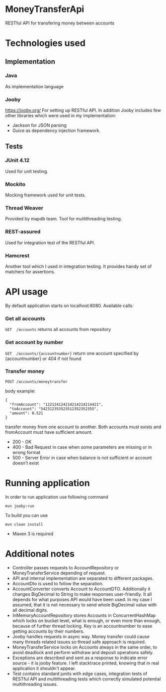 # MoneyTransferApi
RESTful API for transfering money between accounts

# Technologies used

## Implementation

### Java
As implementation language

### Jooby
https://jooby.org/
For setting up RESTful API. 
In addition Jooby includes few other libraries which were used in my implementation:
- Jackson for JSON parsing
- Guice as dependency injection framework.

## Tests
### JUnit 4.12
Used for unit testing.

### Mockito
Mocking framework used for unit tests.

### Thread Weaver
Provided by mapdb team. Tool for multithreading testing.

### REST-assured
Used for integration test of the RESTful API.

### Hamcrest
Another tool which I used in integration testing. It provides handy set of matchers for assertions.


# API usage
By default application starts on localhost:8080. Available calls:
### Get all accounts
```GET  /accounts```
returns all accounts from repository

### Get account by number
```GET  /accounts/{accountnumber}```
  return one account specified by {accountnumber} or 404 if not found
  
### Transfer money
```POST /accounts/moneytransfer```
  
  body example: 
  ```
  {
    "fromAccount": "122124124214214214214421",
    "toAccount": "542312353523512352352355",
    "amount": 0.521
  }
  ```
  transfer money from one account to another. Both accounts must exists and fromAccount must have sufficient amount.
  - 200 - OK
  - 400 - Bad Request in case when some parameters are missing or in wrong format
  - 500 - Server Error in case when balance is not sufficient or account doesn't exist
  
  # Running application
  In order to run application use following command
   ```
   mvn jooby:run
   ```
   
   To build you can use
   ```
   mvn clean install
   ```
   * Maven 3 is required
   
   # Additional notes
   - Controller passes requests to AccountRepository or MoneyTransferService depending of request.
   - API and internal implementation are separated to different packages.
   - AccountDto is used to follow the separation. 
   - AccountConverter converts Account to AccountDTO. Additionally it changes BigDecimal to String to make responses user-friendly. It all depends for what purposes API would have been used. In my case I assumed, that it is not necessary to send whole BigDecimal value with all decimal digits.
   - InMemoryAccountRepository stores Accounts in ConcurrentHashMap which locks on bucket level, what is enough, or even more than enough, because of further thread locking. Key is an accountnumber to ease getting accounts by their numbers.
   - Jooby handles requests in async way. Money transfer could cause many threads related issues so thread safe approach is required.
   - MoneyTransferService locks on Accounts always in the same order, to avoid deadlock and perform withdraw and deposit operations safely.
   - Exceptions are described and sent as a response to indicate error source - it is jooby feature. I left stacktrace printed, knowing that in real application it shouldn't appear.
   - Test contains standard junits with edge cases, integration tests of RESTful API and multithreading tests which correctly simulated potential multithreading issues.
